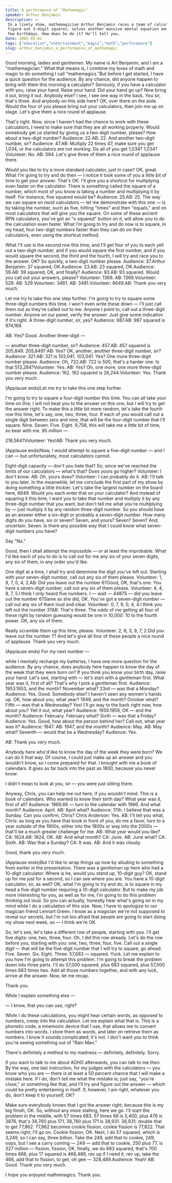 ```yaml
---
title: A performance of "Mathemagic"
speaker: Arthur Benjamin
description: >-
 In a lively show, mathemagician Arthur Benjamin races a team of calculators to
 figure out 3-digit squares, solves another massive mental equation and guesses a
 few birthdays. How does he do it? He’ll tell you.
date: 2005-02-02
tags: ["education","entertainment","magic","math","performance"]
slug: arthur_benjamin_a_performance_of_mathemagic
---
```


Good morning, ladies and gentlemen. My name is Art Benjamin, and I am a "mathemagician."
What that means is, I combine my loves of math and magic to do something I call
"mathemagics."But before I get started, I have a quick question for the audience. By any
chance, did anyone happen to bring with them this morning a calculator? Seriously, if you
have a calculator with you, raise your hand. Raise your hand. Did your hand go up? Now
bring it out, bring it out. Anybody else? I see, I see one way in the back. You sir,
that's three. And anybody on this side here? OK, over there on the aisle. Would the four
of you please bring out your calculators, then join me up on stage. Let's give them a nice
round of applause.

That's right. Now, since I haven't had the chance to work with these calculators, I need
to make sure that they are all working properly. Would somebody get us started by giving
us a two-digit number, please? How about a two-digit number? Audience: 22.AB: 22. And
another two-digit number, sir? Audience: 47.AB: Multiply 22 times 47, make sure you get
1,034, or the calculators are not working. Do all of you get 1,034? 1,034?Volunteer:
No. AB: 594. Let's give three of them a nice round of applause there.

Would you like to try a more standard calculator, just in case? OK, great. What I'm going
to try and do then — I notice it took some of you a little bit of time to get your answer.
That's OK. I'll give you a shortcut for multiplying even faster on the calculator. There
is something called the square of a number, which most of you know is taking a number and
multiplying it by itself. For instance, five squared would be? Audience: 25.AB: 25. The way
we can square on most calculators — let me demonstrate with this one — is by taking the
number, such as five, hitting "times" and then "equals," and on most calculators that will
give you the square. On some of these ancient RPN calculators, you've got an "x squared"
button on it, will allow you to do the calculation even faster. What I'm going to try and
do now is to square, in my head, four two-digit numbers faster than they can do on their
calculators, even using the shortcut method.

What I'll use is the second row this time, and I'll get four of you to each yell out a
two-digit number, and if you would square the first number, and if you would square the
second, the third and the fourth, I will try and race you to the answer. OK? So quickly, a
two-digit number please. Audience: 37.Arthur Benjamin: 37 squared, OK.Audience: 23.AB: 23
squared, OK.Audience: 59.AB: 59 squared, OK, and finally? Audience: 93.AB: 93 squared.
Would you call out your answers, please? Volunteer: 1369. AB: 1369.Volunteer: 529. AB:
529.Volunteer: 3481. AB: 3481.Volunteer: 8649.AB: Thank you very much.

Let me try to take this one step further. I'm going to try to square some three-digit
numbers this time. I won't even write these down — I'll just call them out as they're
called out to me. Anyone I point to, call out a three-digit number. Anyone on our panel,
verify the answer. Just give some indication if it's right. A three-digit number, sir,
yes? Audience: 987.AB: 987 squared is 974,169.

AB: Yes? Good. Another three-digit —

— another three-digit number, sir? Audience: 457.AB: 457 squared is 205,849. 205,849? AB:
Yes? OK, another, another three-digit number, sir? Audience: 321.AB: 321 is 103,041.
103,041. Yes? One more three-digit number please. Audience: Oh, 722.AB: 722 is 500, that's
a harder one. Is that 513,284?Volunteer: Yes. AB: Yes? Oh, one more, one more three-digit
number please. Audience: 162. 162 squared is 26,244.Volunteer: Yes. Thank you very
much.

(Applause ends)Let me try to take this one step further.

I'm going to try to square a four-digit number this time. You can all take your time on
this; I will not beat you to the answer on this one, but I will try to get the answer
right. To make this a little bit more random, let's take the fourth row this time, let's
say, one, two, three, four. If each of you would call out a single digit between zero and
nine, that will be the four-digit number that I'll square. Nine. Seven. Five. Eight. 9,758,
this will take me a little bit of time, so bear with me. 95 million —

218,564?Volunteer: Yes!AB: Thank you very much.

(Applause ends)Now, I would attempt to square a five-digit number — and I can — but
unfortunately, most calculators cannot.

Eight-digit capacity — don't you hate that? So, since we've reached the limits of our
calculators — what's that? Does yours go higher? Volunteer: I don't know. AB: Oh, yours
does? Volunteer: I can probably do it. AB: I'll talk to you later. In the meanwhile, let me
conclude the first part of my show by doing something a little trickier. Let's take the
largest number on the board here, 8649. Would you each enter that on your calculator? And
instead of squaring it this time, I want you to take that number and multiply it by any
three-digit number that you want, but don't tell me what you're multiplying by — just
multiply it by any random three-digit number. So you should have as an answer either a
six-digit or probably a seven-digit number. How many digits do you have, six or
seven? Seven, and yours? Seven? Seven? And, uncertain. Seven. Is there any possible way that
I could know what seven-digit numbers you have?

Say "No."

Good, then I shall attempt the impossible — or at least the improbable. What I'd like each
of you to do is to call out for me any six of your seven digits, any six of them, in any
order you'd like.

One digit at a time, I shall try and determine the digit you've left out. Starting with
your seven-digit number, call out any six of them please. Volunteer: 1, 9, 7, 0, 4, 2.AB:
Did you leave out the number 6?Good, OK, that's one. You have a seven-digit number, call
out any six of them please. Volunteer: 4, 4, 8, 7, 5.I think I only heard five numbers. I —
wait — 44875 — did you leave out the number 6?Same as she did, OK. You've got a
seven-digit number — call out any six of them loud and clear. Volunteer: 0, 7, 9, 0, 4, 4.I
think you left out the number 3?AB: That's three. The odds of me getting all four of these
right by random guessing would be one in 10,000: 10 to the fourth power. OK, any six of
them.

Really scramble them up this time, please. Volunteer: 2, 6, 3, 9, 7, 2.Did you leave out
the number 7? And let's give all four of these people a nice round of applause. Thank you
very much.

(Applause ends) For my next number —

while I mentally recharge my batteries, I have one more question for the audience. By any
chance, does anybody here happen to know the day of the week that they were born on? If
you think you know your birth day, raise your hand. Let's see, starting with — let's start
with a gentleman first. What year was it, first of all? That's why I pick a gentleman
first. Audience: 1953.1953, and the month? November what? 23rd — was that a
Monday? Audience: Yes. Good. Somebody else? I haven't seen any women's hands up. OK, how
about you, what year? 1949, and the month? October what? Fifth — was that a Wednesday?
Yes! I'll go way to the back right now, how about you? Yell it out, what year? Audience:
1959.1959, OK — and the month? Audience: February. February what? Sixth — was that a Friday?
Audience: Yes. Good, how about the person behind her? Call out, what year was it? Audience:
1947. AB: 1947, and the month? Audience: May. AB: May what? Seventh — would that be a
Wednesday? Audience: Yes.

AB: Thank you very much.

Anybody here who'd like to know the day of the week they were born? We can do it that way.
Of course, I could just make up an answer and you wouldn't know, so I come prepared for
that. I brought with me a book of calendars. It goes as far back into the past as 1800,
because you never know.

I didn't mean to look at you, sir — you were just sitting there.

Anyway, Chris, you can help me out here, if you wouldn't mind. This is a book of
calendars. Who wanted to know their birth day? What year was it, first of all? Audience:
1966.66 — turn to the calendar with 1966. And what month? Audience: April. AB: April
what? Audience: 17th. I believe that was a Sunday. Can you confirm, Chris? Chris Anderson:
Yes. AB: I'll tell you what, Chris: as long as you have that book in front of you, do me a
favor, turn to a year outside of the 1900s, either into the 1800s or way into the 2000s —
that'll be a much greater challenge for me. AB: What year would you like? CA: 1824.AB:
1824, OK. AB: And what month? CA: June. AB: June what? CA: Sixth. AB: Was that a Sunday? CA:
It was. AB: And it was cloudy.

Good, thank you very much.

(Applause ends)But I'd like to wrap things up now by alluding to something from earlier in
the presentation. There was a gentleman up here who had a 10-digit calculator. Where is
he, would you stand up, 10-digit guy? OK, stand up for me just for a second, so I can see
where you are. You have a 10-digit calculator, sir, as well? OK, what I'm going to try and
do, is to square in my head a five-digit number requiring a 10-digit calculator. But to
make my job more interesting for you, as well as for me, I'm going to do this problem
thinking out loud. So you can actually, honestly hear what's going on in my mind while I
do a calculation of this size. Now, I have to apologize to our magician friend Lennart
Green. I know as a magician we're not supposed to reveal our secrets, but I'm not too
afraid that people are going to start doing my show next week, so — I think we're
OK.

So, let's see, let's take a different row of people, starting with you. I'll get five
digits: one, two, three, four. Oh, I did this row already. Let's do the row before you,
starting with you: one, two, three, four, five. Call out a single digit — that will be the
five-digit number that I will try to square, go ahead. Five. Seven. Six. Eight. Three. 57,683 —
squared. Yuck. Let me explain to you how I'm going to attempt this problem. I'm going to
break the problem down into three parts. I'll do 57,000 squared, plus 683 squared, plus
57,000 times 683 times two. Add all those numbers together, and with any luck, arrive at
the answer. Now, let me recap.

Thank you.

While I explain something else —

— I know, that you can use, right?

While I do these calculations, you might hear certain words, as opposed to numbers, creep
into the calculation. Let me explain what that is. This is a phonetic code, a mnemonic
device that I use, that allows me to convert numbers into words. I store them as words,
and later on retrieve them as numbers. I know it sounds complicated; it's not. I don't
want you to think you're seeing something out of "Rain Man."

There's definitely a method to my madness — definitely, definitely. Sorry.

If you want to talk to me about ADHD afterwards, you can talk to me then. By the way, one
last instruction, for my judges with the calculators — you know who you are — there is at
least a 50 percent chance that I will make a mistake here. If I do, don't tell me what the
mistake is; just say, "you're close," or something like that, and I'll try and figure out
the answer — which could be pretty entertaining in itself. If, however, I am right,
whatever you do, don't keep it to yourself, OK?

Make sure everybody knows that I got the answer right, because this is my big finish, OK.
So, without any more stalling, here we go. I'll start the problem in the middle, with 57
times 683. 57 times 68 is 3,400, plus 476 is 3876, that's 38,760 plus 171, 38,760 plus 171
is 38,931. 38,931; double that to get 77,862. 77,862 becomes cookie fission, cookie
fission is 77,822. That seems right, I'll go on. Cookie fission, OK. Next, I do 57
squared, which is 3,249, so I can say, three billion. Take the 249, add that to cookie,
249, oops, but I see a carry coming — 249 — add that to cookie, 250 plus 77, is 327
million — fission, fission, OK, finally, we do 683 squared, that's 700 times 666, plus 17
squared is 466,489, rev up if I need it, rev up, take the 466, add that to fission, to
get, oh gee — 328,489.Audience: Yeah! AB: Good. Thank you very much.

I hope you enjoyed mathemagics. Thank you.

<!--
ad_duration=3.33
event="TED2005"
external_start_time=0
has_talk_citation=0
intro_duration=11.82
is_subtitle_required="False"
is_talk_featured="True"
language="en"
language_swap="False"
native_language="en"
number_of_related_talks=6
number_of_speakers=1
number_of_subtitled_videos=43
number_of_tags=5
number_of_talk_download_languages=44
number_of_talk_more_resources=0
number_of_talk_recommendations=0
number_of_talks_take_actions=0
post_ad_duration=0.83
published_timestamp="2007-12-13 00:13:00"
recording_date="2005-02-02"
speaker_description="Mathemagician"
speaker_is_published=1
speaker_name="Arthur Benjamin"
talk_more_resources=[]
talk_name="A performance of \"Mathemagic\""
talks_tags=["education","entertainment","magic","math","performance"]
talks_take_action=[]
url_photo_speaker="https://pe.tedcdn.com/images/ted/ad5b91e6aa89e07e8ce56f4894c47f3cbb3b8e4f_254x191.jpg"
url_photo_talk="https://s3.amazonaws.com/talkstar-photos/uploads/473e91e4-abab-4fa4-9ac3-02effcdbcfb5/ArthurBenjamin_2005-embed.jpg"
url_webpage="https://www.ted.com/talks/arthur_benjamin_a_performance_of_mathemagic"
video_type_name="TED Stage Talk"
-->